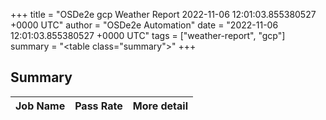 +++
title = "OSDe2e gcp Weather Report 2022-11-06 12:01:03.855380527 +0000 UTC"
author = "OSDe2e Automation"
date = "2022-11-06 12:01:03.855380527 +0000 UTC"
tags = ["weather-report", "gcp"]
summary = "<table class=\"summary\"></table>"
+++
## Summary

| Job Name | Pass Rate | More detail |
|----------|-----------|-------------|




